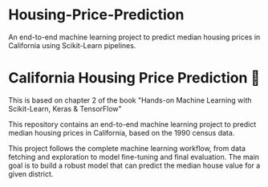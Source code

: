 # Housing-Price-Prediction
An end-to-end machine learning project to predict median housing prices in California using Scikit-Learn pipelines.

# California Housing Price Prediction 🏡

This is based on chapter 2 of the book "Hands-on Machine Learning with Scikit-Learn, Keras & TensorFlow" 

This repository contains an end-to-end machine learning project to predict median housing prices in California, based on the 1990 census data.

This project follows the complete machine learning workflow, from data fetching and exploration to model fine-tuning and final evaluation. The main goal is to build a robust model that can predict the median house value for a given district.



